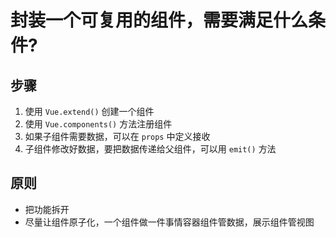# 封装一个可复用的组件，需要满足什么条件?

<article-info/>

## 步骤

1. 使用 `Vue.extend()` 创建一个组件
2. 使用 `Vue.components()` 方法注册组件
3. 如果子组件需要数据，可以在 `props` 中定义接收
4. 子组件修改好数据，要把数据传递给父组件，可以用 `emit()` 方法

## 原则

- 把功能拆开
- 尽量让组件原子化，一个组件做一件事情容器组件管数据，展示组件管视图
